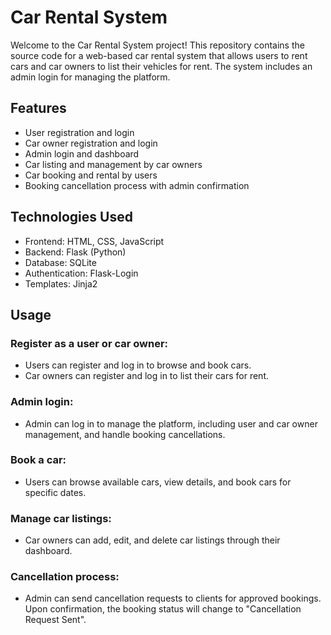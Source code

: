 # Car Rental System

Welcome to the Car Rental System project! This repository contains the source code for a web-based car rental system that allows users to rent cars and car owners to list their vehicles for rent. The system includes an admin login for managing the platform.

## Features

- User registration and login
- Car owner registration and login
- Admin login and dashboard
- Car listing and management by car owners
- Car booking and rental by users
- Booking cancellation process with admin confirmation

## Technologies Used

- Frontend: HTML, CSS, JavaScript
- Backend: Flask (Python)
- Database: SQLite
- Authentication: Flask-Login
- Templates: Jinja2

## Usage

### Register as a user or car owner:

- Users can register and log in to browse and book cars.
- Car owners can register and log in to list their cars for rent.

### Admin login:

- Admin can log in to manage the platform, including user and car owner management, and handle booking cancellations.

### Book a car:

- Users can browse available cars, view details, and book cars for specific dates.

### Manage car listings:

- Car owners can add, edit, and delete car listings through their dashboard.

### Cancellation process:

- Admin can send cancellation requests to clients for approved bookings. Upon confirmation, the booking status will change to "Cancellation Request Sent".
